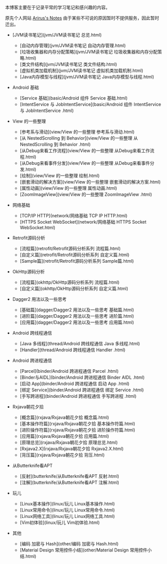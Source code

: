 本博客主要在于记录平常的学习笔记和感兴趣的内容。


原先个人网站 [Arirus's Notes](https://arirus.cn) 由于某些不可说的原因暂时不提供服务，因此暂时迁出。



* [JVM读书笔记](jvm/JVM读书笔记 总览.html)
    * [自动内存管理](jvm/JVM读书笔记 自动内存管理.html)
    * [垃圾收集器和内存分配策略](jvm/JVM读书笔记 垃圾收集器和内存分配策略.html)
    * [类文件结构](jvm/JVM读书笔记 类文件结构.html)
    * [虚拟机类加载机制](jvm/JVM读书笔记 虚拟机类加载机制.html)
    * [Java内存模型与线程](jvm/JVM读书笔记 Java内存模型与线程.html)


* Android 基础
    * [Service 基础](basic/Android 组件 Service 基础.html)
    * [IntentService 与 JobIntentService](basic/Android 组件 IntentService 与 JobIntentService .html)


* View 的一些整理
    * [参考系与滑动](view/View 的一些整理 参考系与滑动.html)
    * [从 NestedScrolling 到 Behavior](view/View 的一些整理 从 NestedScrolling 到 Behavior .html)
    * [从Debug来看工作流程](view/View 的一些整理 从Debug来看工作流程.html)
    * [从Debug来看事件分发](view/View 的一些整理 从Debug来看事件分发.html)
    * [绘制](view/View 的一些整理 绘制.html)
    * [嵌套滑动的解决方案](view/View 的一些整理 嵌套滑动的解决方案.html)
    * [属性动画](view/View 的一些整理 属性动画.html)
    * [ZoomImageView](view/View 的一些整理 ZoomImageView .html)


* 网络基础
    * [TCP/IP HTTP](network/网络基础 TCP IP HTTP.html)
    * [HTTPS Socket WebSocket](network/网络基础 HTTPS Socket WebSocket.html)


* Retrofit源码分析
    * [流程篇](retrofit/Retrofit源码分析系列 流程篇.html)
    * [自定义篇](retrofit/Retrofit源码分析系列 自定义篇.html)
    * [Sample篇](retrofit/Retrofit源码分析系列 Sample篇.html)


* OkHttp源码分析
    * [流程篇](okhttp/OkHttp源码分析系列 流程篇.html)
    * [自定义篇](okhttp/OkHttp源码分析系列 自定义篇.html)


* Dagger2 用法以及一些思考
    * [基础篇](dagger/Dagger2 用法以及一些思考 基础篇.html)
    * [进阶篇](dagger/Dagger2 用法以及一些思考 进阶篇.html)
    * [应用篇](dagger/Dagger2 用法以及一些思考 应用篇.html)


* Android 跨线程通信
    * [Java 多线程](thread/Android 跨线程通信 Java 多线程.html)
    * [Handler](thread/Android 跨线程通信 Handler .html)


* Android 跨进程通信
    * [Parcel](binder/Android 跨进程通信 Parcel .html)
    * [Binder与AIDL](binder/Android 跨进程通信 Binder AIDL .html)
    * [启动 App](binder/Android 跨进程通信 启动 App .html)
    * [绑定 Service](binder/Android 跨进程通信 绑定 Service .html)
    * [手写跨进程](binder/Android 跨进程通信 手写跨进程 .html)


* Rxjava朝花夕拾
    * [概念篇](rxjava/Rxjava朝花夕拾 概念篇.html)
    * [基本操作符篇](rxjava/Rxjava朝花夕拾 基本操作符篇.html)
    * [进阶操作符篇](rxjava/Rxjava朝花夕拾 进阶操作符篇.html)
    * [应用篇](rxjava/Rxjava朝花夕拾 应用篇.html)
    * [原理总览](rxjava/Rxjava朝花夕拾 原理总览.html)
    * [Rxjava2.X](rxjava/Rxjava朝花夕拾 Rxjava2.X.html)
    * [背压篇](rxjava/Rxjava朝花夕拾 背压.html)


* 从Butterknife看APT
    * [反射](butterknife/从Butterknife看APT 反射.html)
    * [注解](butterknife/从Butterknife看APT 注解.html)


* 玩儿
    * [Linux基本操作](linux/玩儿 Linux基本操作.html)
    * [Linux常用命令](linux/玩儿 Linux常用命令.html)
    * [Linux网络工具](linux/玩儿 Linux网络工具.html)
    * [Vim初体验](linux/玩儿 Vim初体验.html)


* 其他
   * [编码 加密与 Hash](other/编码 加密与 Hash.html)
   * [Material Design 常用控件小结](other/Material Design 常用控件小结.html) 